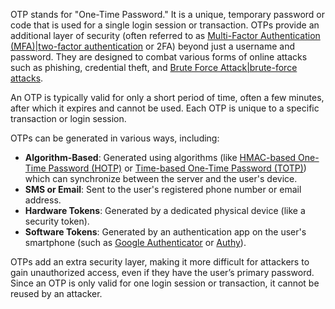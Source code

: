 OTP stands for "One-Time Password." It is a unique, temporary password or code that is used for a single login session or transaction. OTPs provide an additional layer of security (often referred to as [Multi-Factor Authentication (MFA)|two-factor authentication]() or 2FA) beyond just a username and password. They are designed to combat various forms of online attacks such as phishing, credential theft, and [Brute Force Attack|brute-force attacks]().

An OTP is typically valid for only a short period of time, often a few minutes, after which it expires and cannot be used. Each OTP is unique to a specific transaction or login session.

OTPs can be generated in various ways, including:

- **Algorithm-Based**: Generated using algorithms (like [HMAC-based One-Time Password (HOTP)]() or [Time-based One-Time Password (TOTP)]()) which can synchronize between the server and the user's device.
- **SMS or Email**: Sent to the user's registered phone number or email address.
- **Hardware Tokens**: Generated by a dedicated physical device (like a security token).
- **Software Tokens**: Generated by an authentication app on the user's smartphone (such as [Google Authenticator]() or [Authy]()).

OTPs add an extra security layer, making it more difficult for attackers to gain unauthorized access, even if they have the user’s primary password. Since an OTP is only valid for one login session or transaction, it cannot be reused by an attacker.

